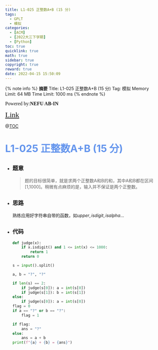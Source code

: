 ```yaml
---
title: L1-025 正整数A+B (15 分)
tags:
  - GPLT
  - 模拟
categories:
  - [ACM]
  - [2022大三下学期]
  - [Python]
toc: true
quicklink: true
math: true
sidebar: true
copyright: true
reward: true
date: 2022-04-15 15:50:09
---
```



{% note info %}
**摘要**
Title: L1-025 正整数A+B (15 分)
Tag: 模拟
Memory Limit: 64 MB
Time Limit: 1000 ms
{% endnote %}
<!-- more -->

<font size=3 face=楷体>Powered by:**NEFU AB-IN**</font>

<font color=#FFA500 size=5 face=楷体>[Link](https://pintia.cn/problem-sets/994805046380707840/problems/994805110318678016)</font>

@[TOC](文章目录)

# <font color=#6495ED size=6>L1-025 正整数A+B (15 分)</font>

* ## <font size=4 face=粗体>题意</font>

  >题的目标很简单，就是求两个正整数A和B的和，其中A和B都在区间[1,1000]。稍微有点麻烦的是，输入并不保证是两个正整数。

* ## <font size=4 face=粗体>思路</font>

  熟练应用好字符串自带的函数，如$upper,isdigit,isalpha...$

* ## <font size=4 face=粗体>代码</font>

  ```python
  def judge(x):
      if x.isdigit() and 1 <= int(x) <= 1000:
          return 1
      return 0

  s = input().split()

  a, b = "?", "?"

  if len(s) == 2:
      if judge(s[0]): a = int(s[0])
      if judge(s[1]): b = int(s[1])
  else:
      if judge(s[0]): a = int(s[0])
  flag = 0
  if a == "?" or b == "?":
      flag = 1

  if flag:
      ans = "?"
  else:
      ans = a + b
  print(f"{a} + {b} = {ans}")
  ```